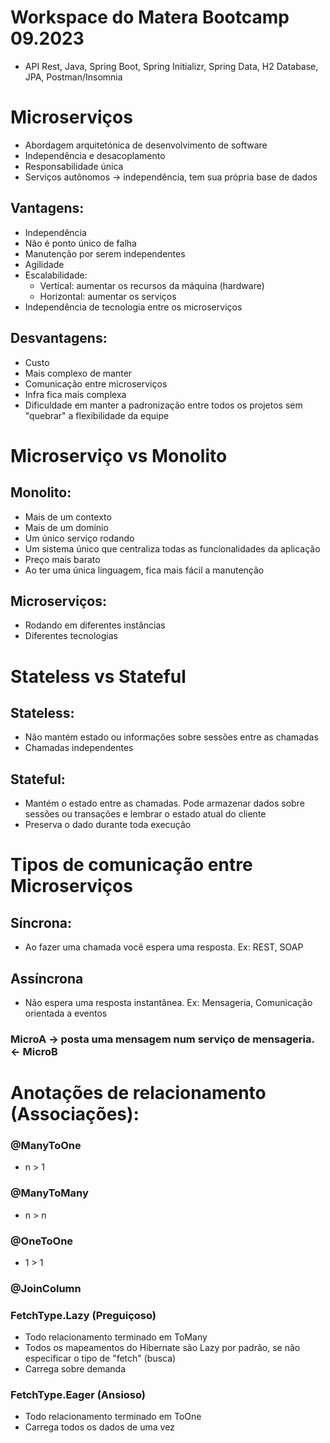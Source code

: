 # Workspace do Matera Bootcamp 09.2023
- API Rest, Java, Spring Boot, Spring Initializr, Spring Data, H2 Database, JPA, Postman/Insomnia


# Microserviços

- Abordagem arquitetónica de desenvolvimento de software
- Independência e desacoplamento
- Responsabilidade única
- Serviços autônomos -> independência, tem sua própria base de dados

## Vantagens:
- Independência
- Não é ponto único de falha
- Manutenção por serem independentes
- Agilidade
- Escalabilidade:
	- Vertical: aumentar os recursos da máquina (hardware)
	- Horizontal: aumentar os serviços
- Independência de tecnologia entre os microserviços

## Desvantagens:
- Custo
- Mais complexo de manter
- Comunicação entre microserviços
- Infra fica mais complexa
- Dificuldade em manter a padronização entre todos os projetos sem "quebrar" a flexibilidade da equipe


# Microserviço vs Monolito

## Monolito:
- Mais de um contexto
- Mais de um domínio
- Um único serviço rodando
- Um sistema único que centraliza todas as funcionalidades da aplicação
- Preço mais barato
- Ao ter uma única linguagem, fica mais fácil a manutenção

## Microserviços:
- Rodando em diferentes instâncias
- Diferentes tecnologias


# Stateless vs Stateful

## Stateless:
- Não mantém estado ou informações sobre sessões entre as chamadas
- Chamadas independentes

## Stateful:
- Mantém o estado entre as chamadas. Pode armazenar dados sobre sessões ou transações e lembrar o estado atual do cliente
- Preserva o dado durante toda execução


# Tipos de comunicação entre Microserviços

## Síncrona:
- Ao fazer uma chamada você espera uma resposta. Ex: REST, SOAP

## Assíncrona
- Não espera uma resposta instantânea. Ex: Mensageria, Comunicação orientada a eventos


### MicroA -> posta uma mensagem num serviço de mensageria. <- MicroB


# Anotações de relacionamento (Associações):

### @ManyToOne
- n > 1

### @ManyToMany
- n > n

### @OneToOne
- 1 > 1

### @JoinColumn

### FetchType.Lazy (Preguiçoso)
- Todo relacionamento terminado em ToMany
- Todos os mapeamentos do Hibernate são Lazy por padrão, se não especificar o tipo de "fetch" (busca)
- Carrega sobre demanda

### FetchType.Eager (Ansioso)
- Todo relacionamento terminado em ToOne
- Carrega todos os dados de uma vez
